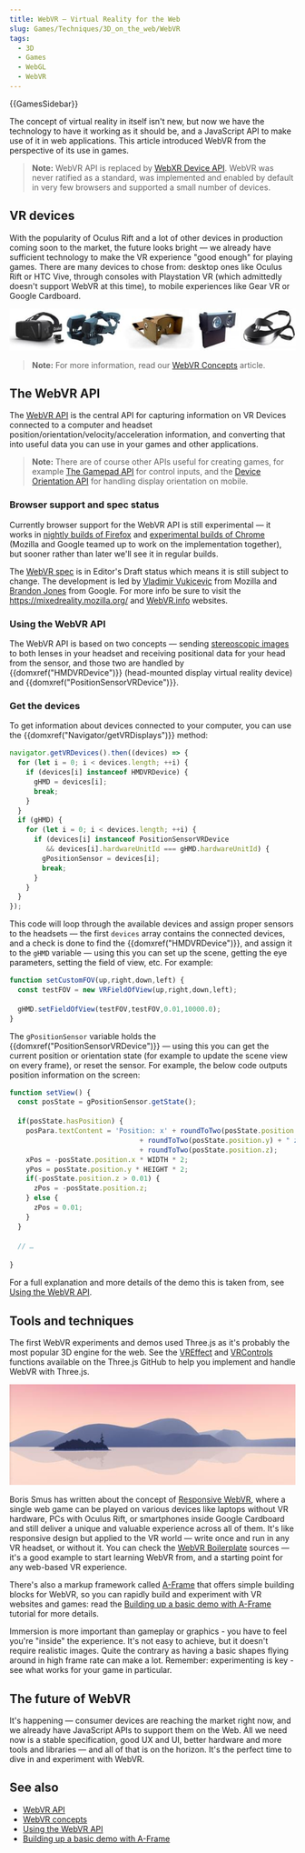 ```yaml
---
title: WebVR — Virtual Reality for the Web
slug: Games/Techniques/3D_on_the_web/WebVR
tags:
  - 3D
  - Games
  - WebGL
  - WebVR
---
```

{{GamesSidebar}}

The concept of virtual reality in itself isn't new, but now we have the technology to have it working as it should be, and a JavaScript API to make use of it in web applications. This article introduced WebVR from the perspective of its use in games.

> **Note:** WebVR API is replaced by [WebXR Device API](/en-US/docs/Web/API/WebXR_Device_API). WebVR was never ratified as a standard, was implemented and enabled by default in very few browsers and supported a small number of devices.

## VR devices

With the popularity of Oculus Rift and a lot of other devices in production coming soon to the market, the future looks bright — we already have sufficient technology to make the VR experience "good enough" for playing games. There are many devices to chose from: desktop ones like Oculus Rift or HTC Vive, through consoles with Playstation VR (which admittedly doesn't support WebVR at this time), to mobile experiences like Gear VR or Google Cardboard.

![](hmds.jpg)

> **Note:** For more information, read our [WebVR Concepts](/en-US/docs/Web/API/WebVR_API/Concepts) article.

## The WebVR API

The [WebVR API](/en-US/docs/Web/API/WebVR_API) is the central API for capturing information on VR Devices connected to a computer and headset position/orientation/velocity/acceleration information, and converting that into useful data you can use in your games and other applications.

> **Note:** There are of course other APIs useful for creating games, for example [The Gamepad API](/en-US/docs/Web/API/Gamepad_API) for control inputs, and the [Device Orientation API](/en-US/docs/Web/Events/Detecting_device_orientation) for handling display orientation on mobile.

### Browser support and spec status

Currently browser support for the WebVR API is still experimental — it works in [nightly builds of Firefox](https://www.mozilla.org/en-US/firefox/channel/desktop/) and [experimental builds of Chrome](https://drive.google.com/folderview?id=0BzudLt22BqGRbW9WTHMtOWMzNjQ&usp=sharing#list) (Mozilla and Google teamed up to work on the implementation together), but sooner rather than later we'll see it in regular builds.

The [WebVR spec](https://mozvr.github.io/webvr-spec/webvr.html) is in Editor's Draft status which means it is still subject to change. The development is led by [Vladimir Vukicevic](https://twitter.com/vvuk) from Mozilla and [Brandon Jones](https://twitter.com/tojiro) from Google. For more info be sure to visit the <https://mixedreality.mozilla.org/> and [WebVR.info](https://webvr.info/) websites.

### Using the WebVR API

The WebVR API is based on two concepts — sending [stereoscopic images](/en-US/docs/Web/API/WebVR_API/Concepts#stereoscopic_vision) to both lenses in your headset and receiving positional data for your head from the sensor, and those two are handled by {{domxref("HMDVRDevice")}} (head-mounted display virtual reality device) and {{domxref("PositionSensorVRDevice")}}.

### Get the devices

To get information about devices connected to your computer, you can use the {{domxref("Navigator/getVRDisplays")}} method:

```js
navigator.getVRDevices().then((devices) => {
  for (let i = 0; i < devices.length; ++i) {
    if (devices[i] instanceof HMDVRDevice) {
      gHMD = devices[i];
      break;
    }
  }
  if (gHMD) {
    for (let i = 0; i < devices.length; ++i) {
      if (devices[i] instanceof PositionSensorVRDevice
         && devices[i].hardwareUnitId === gHMD.hardwareUnitId) {
        gPositionSensor = devices[i];
        break;
      }
    }
  }
});
```

This code will loop through the available devices and assign proper sensors to the headsets — the first `devices` array contains the connected devices, and a check is done to find the {{domxref("HMDVRDevice")}}, and assign it to the `gHMD` variable — using this you can set up the scene, getting the eye parameters, setting the field of view, etc. For example:

```js
function setCustomFOV(up,right,down,left) {
  const testFOV = new VRFieldOfView(up,right,down,left);

  gHMD.setFieldOfView(testFOV,testFOV,0.01,10000.0);
}
```

The `gPositionSensor` variable holds the {{domxref("PositionSensorVRDevice")}} — using this you can get the current position or orientation state (for example to update the scene view on every frame), or reset the sensor. For example, the below code outputs position information on the screen:

```js
function setView() {
  const posState = gPositionSensor.getState();

  if(posState.hasPosition) {
    posPara.textContent = 'Position: x' + roundToTwo(posState.position.x) + " y"
                                + roundToTwo(posState.position.y) + " z"
                                + roundToTwo(posState.position.z);
    xPos = -posState.position.x * WIDTH * 2;
    yPos = posState.position.y * HEIGHT * 2;
    if(-posState.position.z > 0.01) {
      zPos = -posState.position.z;
    } else {
      zPos = 0.01;
    }
  }

  // …

}
```

For a full explanation and more details of the demo this is taken from, see [Using the WebVR API](/en-US/docs/Web/API/WebVR_API/Using_the_WebVR_API).

## Tools and techniques

The first WebVR experiments and demos used Three.js as it's probably the most popular 3D engine for the web. See the [VREffect](https://github.com/mrdoob/three.js/blob/ca521eb4af7554e760f14d8fe8b451c8ff34deb8/examples/js/effects/VREffect.js) and [VRControls](https://github.com/mrdoob/three.js/blob/abdd1713c606135bc35028c6021698b52f27872b/examples/js/controls/VRControls.js) functions available on the Three.js GitHub to help you implement and handle WebVR with Three.js.

![](sechelt.jpg)

Boris Smus has written about the concept of [Responsive WebVR](https://smus.com/responsive-vr/), where a single web game can be played on various devices like laptops without VR hardware, PCs with Oculus Rift, or smartphones inside Google Cardboard and still deliver a unique and valuable experience across all of them. It's like responsive design but applied to the VR world — write once and run in any VR headset, or without it. You can check the [WebVR Boilerplate](https://github.com/borismus/webvr-boilerplate) sources — it's a good example to start learning WebVR from, and a starting point for any web-based VR experience.

There's also a markup framework called [A-Frame](https://aframe.io/) that offers simple building blocks for WebVR, so you can rapidly build and experiment with VR websites and games: read the [Building up a basic demo with A-Frame](/en-US/docs/Games/Techniques/3D_on_the_web/Building_up_a_basic_demo_with_A-Frame) tutorial for more details.

Immersion is more important than gameplay or graphics - you have to feel you're "inside" the experience. It's not easy to achieve, but it doesn't require realistic images. Quite the contrary as having a basic shapes flying around in high frame rate can make a lot. Remember: experimenting is key - see what works for your game in particular.

## The future of WebVR

It's happening — consumer devices are reaching the market right now, and we already have JavaScript APIs to support them on the Web. All we need now is a stable specification, good UX and UI, better hardware and more tools and libraries — and all of that is on the horizon. It's the perfect time to dive in and experiment with WebVR.

## See also

- [WebVR API](/en-US/docs/Web/API/WebVR_API)
- [WebVR concepts](/en-US/docs/Web/API/WebVR_API/Concepts)
- [Using the WebVR API](/en-US/docs/Web/API/WebVR_API/Using_the_WebVR_API)
- [Building up a basic demo with A-Frame](/en-US/docs/Games/Techniques/3D_on_the_web/Building_up_a_basic_demo_with_A-Frame)
